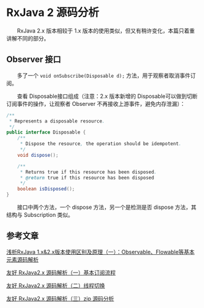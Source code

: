 # RxJava 2 源码分析

　　RxJava 2.x 版本相较于 1.x 版本的使用类似，但又有稍许变化，本篇只着重讲解不同的部分。



## Observer 接口

　　多了一个 `void onSubscribe(Disposable d);` 方法，用于观察者取消事件订阅。

　　查看 Disposable接口组成（注意：2.x 版本新增的 Disposable可以做到切断订阅事件的操作，让观察者 Observer 不再接收上游事件，避免内存泄漏）：

```java
/**
 * Represents a disposable resource.
 */
public interface Disposable {
    /**
     * Dispose the resource, the operation should be idempotent.
     */
    void dispose();

    /**
     * Returns true if this resource has been disposed.
     * @return true if this resource has been disposed
     */
    boolean isDisposed();
}
```

　　接口中两个方法，一个 dispose 方法，另一个是检测是否 dispose 方法，其结构与 Subscription 类似。








## 参考文章
[浅析RxJava 1.x&2.x版本使用区别及原理（一）：Observable、Flowable等基本元素源码解析](https://blog.csdn.net/itermeng/article/details/80139074)

[友好 RxJava2.x 源码解析（一）基本订阅流程](https://juejin.im/post/5a209c876fb9a0452577e830)

[友好 RxJava2.x 源码解析（二）线程切换](https://juejin.im/post/5a248206f265da432153ddbc)

[友好 RxJava2.x 源码解析（三）zip 源码分析](https://juejin.im/post/5ac16a2d6fb9a028b617a82a)